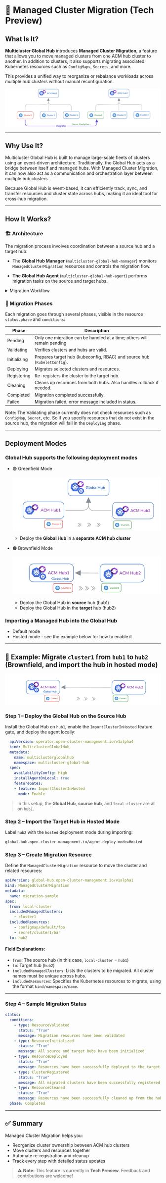 # 🧭 Managed Cluster Migration (Tech Preview)

## What Is It?

**Multicluster Global Hub** introduces **Managed Cluster Migration**, a feature that allows you to move managed clusters from one ACM hub cluster to another. In addition to clusters, it also supports migrating associated Kubernetes resources such as `ConfigMaps`, `Secrets`, and more.

This provides a unified way to reorganize or rebalance workloads across multiple hub clusters without manual reconfiguration.

![alt text](images/migration-overview.png)

---

## Why Use It?

Multicluster Global Hub is built to manage large-scale fleets of clusters using an event-driven architecture. Traditionally, the Global Hub acts as a bridge between itself and managed hubs. With Managed Cluster Migration, it can now also act as a communication and orchestration layer between multiple hub clusters.

Because Global Hub is event-based, it can efficiently track, sync, and transfer resources and cluster state across hubs, making it an ideal tool for cross-hub migration.

---

## How It Works?

### 🏗️ Architecture

The migration process involves coordination between a source hub and a target hub:

- The **Global Hub Manager** (`multicluster-global-hub-manager`) monitors `ManagedClusterMigration` resources and controls the migration flow.

- **The Global Hub Agent** (`multicluster-global-hub-agent`) performs migration tasks on the source and target hubs.

<details>
<summary> Migration Workflow </summary>

>![arch](images/migration-workflow.jpg)

</details>


### 🔄 Migration Phases

Each migration goes through several phases, visible in the resource `status.phase` and `conditions`:

| Phase        | Description                                                                 |
|--------------|-----------------------------------------------------------------------------|
| Pending      | Only one migration can be handled at a time; others will remain pending     |
| Validating   | Verifies clusters and hubs are valid.                                       |
| Initializing | Prepares target hub (kubeconfig, RBAC) and source hub (`KubeletConfig`).    |
| Deploying    | Migrates selected clusters and resources.                                   |
| Registering  | Re-registers the cluster to the target hub.                                 |
| Cleaning     | Cleans up resources from both hubs. Also handles rollback if needed.        |
| Completed    | Migration completed successfully.                                           |
| Failed       | Migration failed; error message included in status.                         |

Note: The Validating phase currently does not check resources such as `ConfigMap`, `Secret`, etc. So if you specify resources that do not exist in the source hub, the migration will fail in the `Deploying` phase.

---

## Deployment Modes

### Global Hub supports the following deployment modes

- 🟢 Greenfield Mode

  ![alt text](images/migration-deployment-greenfield-mode.png)

  - Deploy the **Global Hub** in a **separate ACM hub cluster**

- 🟤 Brownfield Mode

  ![alt text](images/migration-deployment-brownfield-mode.png)

  - Deploy the Global Hub in **source** hub (hub1)
  - Deploy the Global Hub in the **target** hub (hub2)

### Importing a Managed Hub into the Global Hub

- Default mode
- Hosted mode - see the example below for how to enable it

---

## 🧪 Example: Migrate `cluster1` from `hub1` to `hub2` (Brownfield, and import the hub in hosted mode)

![arch](images/migration-sample.png)

### Step 1 – Deploy the Global Hub on the Source Hub

Install the Global Hub on `hub1`, enable the `ImportClusterInHosted` feature gate, and deploy the agent locally:

```yaml
  apiVersion: operator.open-cluster-management.io/v1alpha4
  kind: MulticlusterGlobalHub
  metadata:
    name: multiclusterglobalhub
    namespace: multicluster-global-hub
  spec:
    availabilityConfig: High
    installAgentOnLocal: true
    featureGates:
    - feature: ImportClusterInHosted
      mode: Enable
  ```

> In this setup, the **Global Hub**, **source hub**, and `local-cluster` are all on `hub1`.

### Step 2 – Import the Target Hub in Hosted Mode

Label `hub2` with the `hosted` deployment mode during importing:

```bash
global-hub.open-cluster-management.io/agent-deploy-mode=Hosted
```

### Step 3 – Create Migration Resource

Define the `ManagedClusterMigration` resource to move the cluster and related resources:


```yaml
apiVersion: global-hub.open-cluster-management.io/v1alpha1
kind: ManagedClusterMigration
metadata:
  name: migration-sample
spec:
  from: local-cluster
  includedManagedClusters:
    - cluster1
  includedResources:
    - configmap/default/foo
    - secret/cluster1/bar
  to: hub2
```

#### Field Explanations:

- `from`: The source hub (in this case, `local-cluster` = `hub1`)
- `to`: Target hub (`hub2`)
- `includedManagedClusters`: Lists the clusters to be migrated. All cluster names must be unique across hubs.
- `includedResources`: Specifies the Kubernetes resources to migrate, using the format `kind/namespace/name`. 

---

### Step 4 – Sample Migration Status


```yaml
status:
  conditions:
    - type: ResourceValidated
      status: "True"
      message: Migration resources have been validated
    - type: ResourceInitialized
      status: "True"
      message: All source and target hubs have been initialized
    - type: ResourceDeployed
      status: "True"
      message: Resources have been successfully deployed to the target hub cluster
    - type: ClusterRegistered
      status: "True"
      message: All migrated clusters have been successfully registered
    - type: ResourceCleaned
      status: "True"
      message: Resources have been successfully cleaned up from the hub clusters
  phase: Completed
```

---

## ✅ Summary

Managed Cluster Migration helps you:

- Reorganize cluster ownership between ACM hub clusters
- Move clusters and resources together
- Automate re-registration and cleanup
- Track every step with detailed status updates

> ⚠️ **Note:** This feature is currently in **Tech Preview**. Feedback and contributions are welcome!